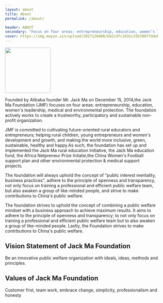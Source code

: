 ```yaml
---
layout: about
title: About
permalink: /about/

header: ABOUT
secondary: "Focus on four areas: entrepreneurship, education, women’s leadership, medical and environmental protection"
cover: https://img.mayun.xin/upload/2017120408/bb2cdfc1031c33b7807fddeb877955b4.jpg
---
```


<img src="https://img.mayun.xin/upload/2018082107/caf37d26fdc7a73f428ab7e361e334a1.png" style="width: 150px"/>

Founded by Alibaba founder Mr. Jack Ma on December 15, 2014,the Jack Ma Foundation (JMF) focuses on four areas: entrepreneurship, education, women's leadership, medical and environmental protection. The foundation actively works to create a trustworthy, participatory and sustainable non-profit organization.

JMF is committed to cultivating future-oriented rural educators and entrepreneurs; helping rural children, young entrepreneurs and women's development and growth, and making the world more inclusive, green, sustainable, healthy and happy.As such, the foundation has set up and implemented the Jack Ma rural education Initiative, the Jack Ma education fund, the Africa Netpreneur Prize Initatie,the China Women's Football support plan and other environmental protection & medical support projects. 

The foundation will always uphold the concept of "public interest mentality, business practices", adhere to the principle of openness and transparency, not only focus on training a professional and efficient public welfare team, but also awaken a group of like-minded people, and strive to make contributions to China's public welfare.

The foundation strives to uphold the concept of combining a public welfare mindset with a business approach to achieve maximum results. It aims to adhere to the principle of openness and transparency; to not only focus on training a professional and efficient public welfare team but to also awaken a group of like-minded people. Lastly, the Foundation strives to make contributions to China's public welfare.


## Vision Statement of Jack Ma Foundation

Be an innovative public welfare organization with ideals, ideas, methods and principles.

## Values of Jack Ma Foundation 

Customer first, team work, embrace change, simplicity, professionalism and honesty